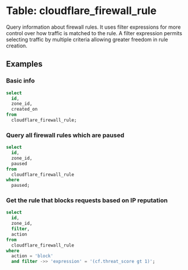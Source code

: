 # Table: cloudflare_firewall_rule

Query information about firewall rules. It uses filter expressions for more control over how traffic is matched to the rule. A filter expression permits selecting traffic by multiple criteria allowing greater freedom in rule creation.

## Examples

### Basic info

```sql
select
  id,
  zone_id,
  created_on
from
  cloudflare_firewall_rule;
```

### Query all firewall rules which are paused

```sql
select
  id,
  zone_id,
  paused
from
  cloudflare_firewall_rule
where
  paused;
```

### Get the rule that blocks requests based on IP reputation

```sql
select
  id,
  zone_id,
  filter,
  action
from
  cloudflare_firewall_rule
where
  action = 'block'
  and filter ->> 'expression' = '(cf.threat_score gt 1)';
```
